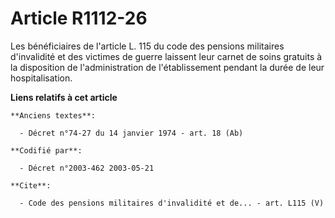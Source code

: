 # Article R1112-26

Les bénéficiaires de l'article L. 115 du code des pensions militaires d'invalidité et des victimes de guerre laissent leur
carnet de soins gratuits à la disposition de l'administration de l'établissement pendant la durée de leur hospitalisation.

**Liens relatifs à cet article**

	**Anciens textes**:

	  - Décret n°74-27 du 14 janvier 1974 - art. 18 (Ab)

	**Codifié par**:

	  - Décret n°2003-462 2003-05-21

	**Cite**:

	  - Code des pensions militaires d'invalidité et de... - art. L115 (V)

